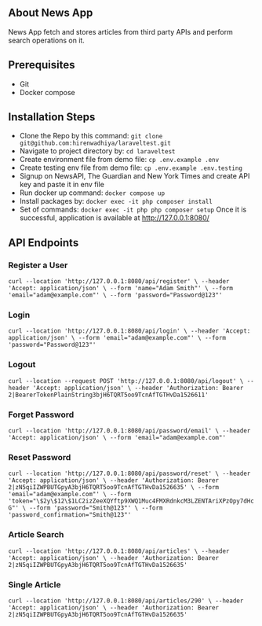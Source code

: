 ## About News App

News App fetch and stores articles from third party APIs and perform search operations on it.

## Prerequisites
- Git
- Docker compose

## Installation Steps

- Clone the Repo by this command: `git clone git@github.com:hirenwadhiya/laraveltest.git`
- Navigate to project directory by: `cd laraveltest`
- Create environment file from demo file: `cp .env.example .env`
- Create testing env file from demo file: `cp .env.example .env.testing`
- Signup on NewsAPI, The Guardian and New York Times and create API key and paste it in env file
- Run docker up command: `docker compose up`
- Install packages by: `docker exec -it php composer install`
- Set of commands: `docker exec -it php php composer setup`
Once it is successful, application is available at http://127.0.0.1:8080/

## API Endpoints

### Register a User
`curl --location 'http://127.0.0.1:8080/api/register' \
  --header 'Accept: application/json' \
  --form 'name="Adam Smith"' \
  --form 'email="adam@example.com"' \
  --form 'password="Password@123"'`

### Login
`curl --location 'http://127.0.0.1:8080/api/login' \
--header 'Accept: application/json' \
--form 'email="adam@example.com"' \
--form 'password="Password@123"'`

### Logout
`curl --location --request POST 'http://127.0.0.1:8080/api/logout' \
--header 'Accept: application/json' \
--header 'Authorization: Bearer 2|BearerTokenPlainString3bjH6TQRT5oo9TcnAfTGTHvDa1526611'`

### Forget Password
`curl --location 'http://127.0.0.1:8080/api/password/email' \
--header 'Accept: application/json' \
--form 'email="adam@example.com"'`

### Reset Password
`curl --location 'http://127.0.0.1:8080/api/password/reset' \
--header 'Accept: application/json' \
--header 'Authorization: Bearer 2|zN5qiIZWPBUTGpyA3bjH6TQRT5oo9TcnAfTGTHvDa1526635' \
--form 'email="adam@example.com"' \
--form 'token="\$2y\$12\$1LC2izZeeXQYftp9XWQ1Muc4FMXRdnkcM3LZENTAriXPzOpy7dHcG"' \
--form 'password="Smith@123"' \
--form 'password_confirmation="Smith@123"'`

### Article Search
`curl --location 'http://127.0.0.1:8080/api/articles' \
--header 'Accept: application/json' \
--header 'Authorization: Bearer 2|zN5qiIZWPBUTGpyA3bjH6TQRT5oo9TcnAfTGTHvDa1526635'`

### Single Article
`curl --location 'http://127.0.0.1:8080/api/articles/290' \
--header 'Accept: application/json' \
--header 'Authorization: Bearer 2|zN5qiIZWPBUTGpyA3bjH6TQRT5oo9TcnAfTGTHvDa1526635'`
